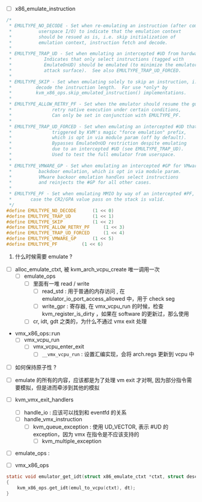 - [ ] x86_emulate_instruction

```c
/*
 * EMULTYPE_NO_DECODE - Set when re-emulating an instruction (after completing
 *			userspace I/O) to indicate that the emulation context
 *			should be resued as is, i.e. skip initialization of
 *			emulation context, instruction fetch and decode.
 *
 * EMULTYPE_TRAP_UD - Set when emulating an intercepted #UD from hardware.
 *		      Indicates that only select instructions (tagged with
 *		      EmulateOnUD) should be emulated (to minimize the emulator
 *		      attack surface).  See also EMULTYPE_TRAP_UD_FORCED.
 *
 * EMULTYPE_SKIP - Set when emulating solely to skip an instruction, i.e. to
 *		   decode the instruction length.  For use *only* by
 *		   kvm_x86_ops.skip_emulated_instruction() implementations.
 *
 * EMULTYPE_ALLOW_RETRY_PF - Set when the emulator should resume the guest to
 *			     retry native execution under certain conditions,
 *			     Can only be set in conjunction with EMULTYPE_PF.
 *
 * EMULTYPE_TRAP_UD_FORCED - Set when emulating an intercepted #UD that was
 *			     triggered by KVM's magic "force emulation" prefix,
 *			     which is opt in via module param (off by default).
 *			     Bypasses EmulateOnUD restriction despite emulating
 *			     due to an intercepted #UD (see EMULTYPE_TRAP_UD).
 *			     Used to test the full emulator from userspace.
 *
 * EMULTYPE_VMWARE_GP - Set when emulating an intercepted #GP for VMware
 *			backdoor emulation, which is opt in via module param.
 *			VMware backoor emulation handles select instructions
 *			and reinjects the #GP for all other cases.
 *
 * EMULTYPE_PF - Set when emulating MMIO by way of an intercepted #PF, in which
 *		 case the CR2/GPA value pass on the stack is valid.
 */
#define EMULTYPE_NO_DECODE	    (1 << 0)
#define EMULTYPE_TRAP_UD	    (1 << 1)
#define EMULTYPE_SKIP		    (1 << 2)
#define EMULTYPE_ALLOW_RETRY_PF	    (1 << 3)
#define EMULTYPE_TRAP_UD_FORCED	    (1 << 4)
#define EMULTYPE_VMWARE_GP	    (1 << 5)
#define EMULTYPE_PF		    (1 << 6)
```

1. 什么时候需要 emulate ?

- [ ] alloc_emulate_ctxt, 被 kvm_arch_vcpu_create 唯一调用一次
  - [ ] emulate_ops
    - [ ] 里面有一堆 read / write
        - [ ] read_std : 用于普通的内存访问 , 在 emulator_io_port_access_allowed 中，用于 check seg 
        - [ ] write_gpr : 寄存器, 在 vmx_vcpu_run 的时候，检查  kvm_register_is_dirty ，如果在 software 的更新过，那么使用 
    - [ ] cr, idt, gdt 之类的，为什么不通过 vmx exit 处理

- vmx_x86_ops::run 
  - [ ] vmx_vcpu_run
    - [ ] vmx_vcpu_enter_exit
      - [ ] `__vmx_vcpu_run` : 设置汇编实现，会将 arch.regs 更新到 vcpu 中

- [ ] 如何保持原子性 ?


- [ ] emulate 的所有的内容，应该都是为了处理 vm exit 才对啊, 因为部分指令需要模拟，但是进而牵涉到其他的模拟

- [ ] kvm_vmx_exit_handlers
    - [ ] handle_io : 应该可以找到和 eventfd 的关系
    - [ ] handle_vmx_instruction
        - [ ] kvm_queue_exception : 使用 UD_VECTOR, 表示 #UD 的 exception，因为 vmx 在指令是不应该支持的
            - [ ] kvm_multiple_exception
- [ ] emulate_ops : 
- [ ] vmx_x86_ops 

```c
static void emulator_get_idt(struct x86_emulate_ctxt *ctxt, struct desc_ptr *dt)
{
	kvm_x86_ops.get_idt(emul_to_vcpu(ctxt), dt);
}
```

